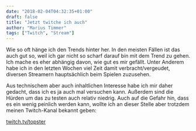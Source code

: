 ```yaml
---
date: "2018-02-04T04:32:35+01:00"
draft: false
title: "Jetzt twitche ich auch"
author: "Marius Timmer"
tags: ["Twitch", "Stream"]
---
```


Wie so oft hänge ich den Trends hinter her. In den meisten Fällen ist das auch gut so, weil ich gar nicht so scharf darauf bin mit dem Trend zu gehen. Ich mache es eher abhängig davon, wie gut es mir gefällt. Unter Anderem habe ich in den letzten Wochen viel Zeit damit verbracht/vergeudet, diversen Streamern hauptsächlich beim Spielen zuzusehen.

Aus technischem aber auch inhaltlichen Interesse habe ich mir daher gedacht, dass ich es ja auch mal versuchen kann. Außerdem sind die Hürden um das zu testen auch relativ niedrig. Auch auf die Gefahr hin, dass es ein wenig peinlich werden kann, wollte ich an dieser Stelle aber trotzdem meinen Twitch-Kanal bekannt geben:

[twitch.tv/topster](https://twitch.tv/topster/)
